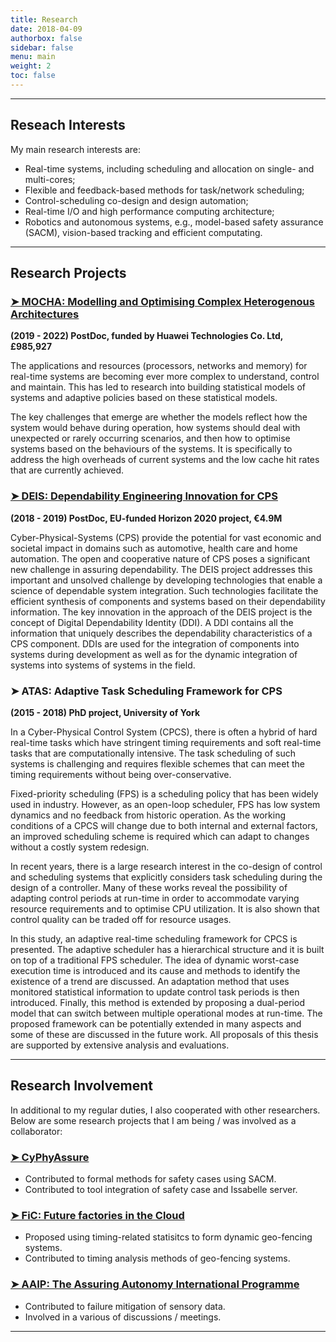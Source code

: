 ```yaml
---
title: Research
date: 2018-04-09
authorbox: false
sidebar: false
menu: main
weight: 2
toc: false
---
```


---

## Reseach Interests

My main research interests are:

- Real-time systems, including scheduling and allocation on single- and multi-cores;
- Flexible and feedback-based methods for task/network scheduling;
- Control-scheduling co-design and design automation;
- Real-time I/O and high performance computing architecture;
- Robotics and autonomous systems, e.g., model-based safety assurance (SACM), vision-based tracking and efficient computating.

---

## Research Projects

### [➤ MOCHA: Modelling and Optimising Complex Heterogenous Architectures](https://www.cs.york.ac.uk/rts/mocha/)

**(2019 - 2022) PostDoc, funded by Huawei Technologies Co. Ltd, £985,927**

The applications and resources (processors, networks and memory) for real-time systems are becoming ever more complex to understand, control and maintain. This has led to research into building statistical models of systems and adaptive policies based on these statistical models.

The key challenges that emerge are whether the models reflect how the system would behave during operation, how systems should deal with unexpected or rarely occurring scenarios, and then how to optimise systems based on the behaviours of the systems. It is specifically to address the high overheads of current systems and the low cache hit rates that are currently achieved.


### [➤ DEIS: Dependability Engineering Innovation for CPS](http://www.deis-project.eu/)

**(2018 - 2019) PostDoc, EU-funded Horizon 2020 project, €4.9M**

Cyber-Physical-Systems (CPS) provide the potential for vast economic and societal impact in domains such as automotive, health care and home automation. The open and cooperative nature of CPS poses a significant new challenge in assuring dependability. The DEIS project addresses this important and unsolved challenge by developing technologies that enable a science of dependable system integration. Such technologies facilitate the efficient synthesis of components and systems based on their dependability information. The key innovation in the approach of the DEIS project is the concept of Digital Dependability Identity (DDI). A DDI contains all the information that uniquely describes the dependability characteristics of a CPS component. DDIs are used for the integration of components into systems during development as well as for the dynamic integration of systems into systems of systems in the field.


### ➤ ATAS: Adaptive Task Scheduling Framework for CPS

**(2015 - 2018) PhD project, University of York**

In a Cyber-Physical Control System (CPCS), there is often a hybrid of hard real-time tasks which have stringent timing requirements and soft real-time tasks that are computationally intensive. The task scheduling of such systems is challenging and requires flexible schemes that can meet the timing requirements without being over-conservative.

Fixed-priority scheduling (FPS) is a scheduling policy that has been widely used in industry. However, as an open-loop scheduler, FPS has low system dynamics and no feedback from historic operation. As the working conditions of a CPCS will change due to both internal and external factors, an improved scheduling scheme is required which can adapt to changes without a costly system redesign.

In recent years, there is a large research interest in the co-design of control and scheduling systems that explicitly considers task scheduling during the design of a controller. Many of these works reveal the possibility of adapting control periods at run-time in order to accommodate varying resource requirements and to optimise CPU utilization. It is also shown that control quality can be traded off for resource usages.

In this study, an adaptive real-time scheduling framework for CPCS is presented. The adaptive scheduler has a hierarchical structure and it is built on top of a traditional FPS scheduler. The idea of dynamic worst-case execution time is introduced and its cause and methods to identify the existence of a trend are discussed. An adaptation method that uses monitored statistical information to update control task periods is then introduced. Finally, this method is extended by proposing a dual-period model that can switch between multiple operational modes at run-time. The proposed framework can be potentially extended in many aspects and some of these are discussed in the future work. All proposals of this thesis are supported by extensive analysis and evaluations.


---

## Research Involvement
In additional to my regular duties, I also cooperated with other researchers. Below are some research projects that I am being / was involved as a collaborator:

### [➤ CyPhyAssure](https://www.cs.york.ac.uk/circus/CyPhyAssure/)

- Contributed to formal methods for safety cases using SACM.
- Contributed to tool integration of safety case and Issabelle server.

### [➤ FiC: Future factories in the Cloud](https://research.chalmers.se/en/project/7231)

- Proposed using timing-related statisitcs to form dynamic geo-fencing systems.
- Contributed to timing analysis methods of geo-fencing systems.

### [➤ AAIP: The Assuring Autonomy International Programme](https://www.york.ac.uk/assuring-autonomy/)

- Contributed to failure mitigation of sensory data.
- Involved in a various of discussions / meetings.

---
